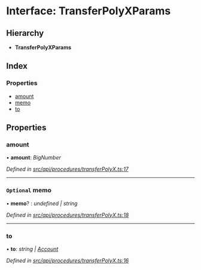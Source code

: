 # Interface: TransferPolyXParams

## Hierarchy

* **TransferPolyXParams**

## Index

### Properties

* [amount](transferpolyxparams.md#amount)
* [memo](transferpolyxparams.md#optional-memo)
* [to](transferpolyxparams.md#to)

## Properties

###  amount

• **amount**: *BigNumber*

*Defined in [src/api/procedures/transferPolyX.ts:17](https://github.com/PolymathNetwork/polymesh-sdk/blob/5b409784/src/api/procedures/transferPolyX.ts#L17)*

___

### `Optional` memo

• **memo**? : *undefined | string*

*Defined in [src/api/procedures/transferPolyX.ts:18](https://github.com/PolymathNetwork/polymesh-sdk/blob/5b409784/src/api/procedures/transferPolyX.ts#L18)*

___

###  to

• **to**: *string | [Account](../classes/account.md)*

*Defined in [src/api/procedures/transferPolyX.ts:16](https://github.com/PolymathNetwork/polymesh-sdk/blob/5b409784/src/api/procedures/transferPolyX.ts#L16)*
